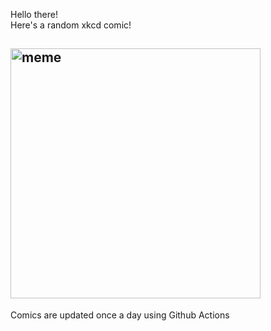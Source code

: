 Hello there! <br>Here's a random xkcd comic!<br>
## <img src="https://imgs.xkcd.com/comics/unspeakable_pun.jpg" alt="meme" width="400"/><br>
Comics are updated once a day using Github Actions